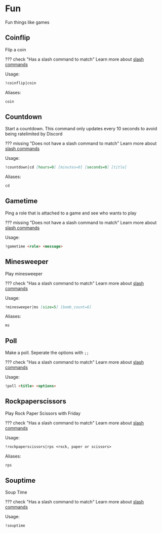 # Fun

Fun things like games

## Coinflip

Flip a coin

??? check "Has a slash command to match"
	Learn more about [slash commands](/#slash-commands)

Usage:

```md
!coinflip|coin 
```

Aliases:

```md
coin
```

## Countdown

Start a countdown. This command only updates every 10 seconds to avoid being ratelimited by Discord

??? missing "Does not have a slash command to match"
	Learn more about [slash commands](/#slash-commands)

Usage:

```md
!countdown|cd [hours=0] [minutes=0] [seconds=0] [title]
```

Aliases:

```md
cd
```

## Gametime

Ping a role that is attached to a game and see who wants to play

??? missing "Does not have a slash command to match"
	Learn more about [slash commands](/#slash-commands)

Usage:

```md
!gametime <role> <message>
```

## Minesweeper

Play minesweeper

??? check "Has a slash command to match"
	Learn more about [slash commands](/#slash-commands)

Usage:

```md
!minesweeper|ms [size=5] [bomb_count=6]
```

Aliases:

```md
ms
```

## Poll

Make a poll. Seperate the options with `;;`

??? check "Has a slash command to match"
	Learn more about [slash commands](/#slash-commands)

Usage:

```md
!poll <title> <options>
```

## Rockpaperscissors

Play Rock Paper Scissors with Friday

??? check "Has a slash command to match"
	Learn more about [slash commands](/#slash-commands)

Usage:

```md
!rockpaperscissors|rps <rock, paper or scissors>
```

Aliases:

```md
rps
```

## Souptime

Soup Time

??? check "Has a slash command to match"
	Learn more about [slash commands](/#slash-commands)

Usage:

```md
!souptime 
```
